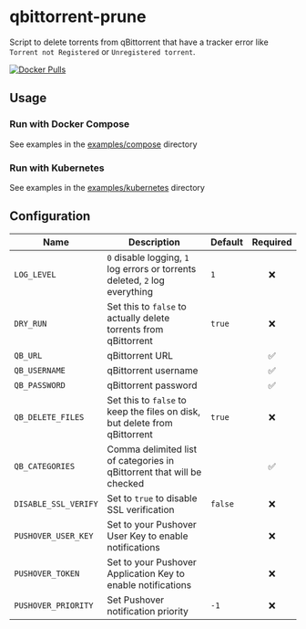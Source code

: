 # qbittorrent-prune

Script to delete torrents from qBittorrent that have a tracker error like `Torrent not Registered` or `Unregistered torrent`.

[![Docker Pulls](https://img.shields.io/docker/pulls/onedr0p/qbittorrent-prune)](https://hub.docker.com/r/onedr0p/qbittorrent-prune)

## Usage

### Run with Docker Compose

See examples in the [examples/compose](./examples/compose/) directory

### Run with Kubernetes

See examples in the [examples/kubernetes](./examples/kubernetes/) directory

## Configuration

| Name                | Description                                                                 | Default | Required |
|---------------------|-----------------------------------------------------------------------------|---------|:--------:|
| `LOG_LEVEL`         | `0` disable logging, `1` log errors or torrents deleted, `2` log everything | `1`     |    ❌     |
| `DRY_RUN`           | Set this to `false` to actually delete torrents from qBittorrent            | `true`  |    ❌     |
| `QB_URL`            | qBittorrent URL                                                             |         |    ✅     |
| `QB_USERNAME`       | qBittorrent username                                                        |         |    ✅     |
| `QB_PASSWORD`       | qBittorrent password                                                        |         |    ✅     |
| `QB_DELETE_FILES`   | Set this to `false` to keep the files on disk, but delete from qBittorrent  | `true`  |    ❌     |
| `QB_CATEGORIES`     | Comma delimited list of categories in qBittorrent that will be checked      |         |    ✅     |
| `DISABLE_SSL_VERIFY`| Set to `true` to disable SSL verification                                   | `false` |    ❌     |
| `PUSHOVER_USER_KEY` | Set to your Pushover User Key to enable notifications                       |         |    ❌     |
| `PUSHOVER_TOKEN`    | Set to your Pushover Application Key to enable notifications                |         |    ❌     |
| `PUSHOVER_PRIORITY` | Set Pushover notification priority                                          | `-1`    |    ❌     |
